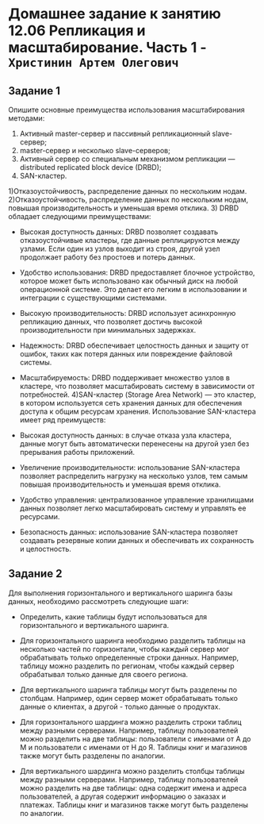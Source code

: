 # Домашнее задание к занятию 12.06 Репликация и масштабирование. Часть 1 - `Христинин Артем Олегович`

## Задание 1

Опишите основные преимущества использования масштабирования методами:

1) Активный master-сервер и пассивный репликационный slave-сервер;
2) master-сервер и несколько slave-серверов;
3) Активный сервер со специальным механизмом репликации — distributed replicated block device (DRBD);
4) SAN-кластер.
 
 1)Отказоустойчивость, распределение данных по нескольким нодам.
 2)Отказоустойчивость, распределение данных по нескольким нодам, повышая производительность и уменьшая время отклика.
 3) DRBD обладает следующими преимуществами:
 - Высокая доступность данных: DRBD позволяет создавать отказоустойчивые кластеры, где данные реплицируются между узлами. Если один из узлов выходит из строя, другой узел продолжает работу без простоев и потерь данных.

 - Удобство использования: DRBD предоставляет блочное устройство, которое может быть использовано как обычный диск на любой операционной системе. Это делает его легким в использовании и интеграции с существующими системами.

 - Высокую производительность: DRBD использует асинхронную репликацию данных, что позволяет достичь высокой производительности при минимальных задержках.

- Надежность: DRBD обеспечивает целостность данных и защиту от ошибок, таких как потеря данных или повреждение файловой системы.

- Масштабируемость: DRBD поддерживает множество узлов в кластере, что позволяет масштабировать систему в зависимости от потребностей.
 4)SAN-кластер (Storage Area Network) — это кластер, в котором используется сеть хранения данных для обеспечения доступа к общим ресурсам хранения. Использование SAN-кластера имеет ряд преимуществ:
 - Высокая доступность данных: в случае отказа узла кластера, данные могут быть автоматически перенесены на другой узел без прерывания работы приложений.

- Увеличение производительности: использование SAN-кластера позволяет распределить нагрузку на несколько узлов, тем самым повышая производительность и уменьшая время отклика.

- Удобство управления: централизованное управление хранилищами данных позволяет легко масштабировать систему и управлять ее ресурсами.

- Безопасность данных: использование SAN-кластера позволяет создавать резервные копии данных и обеспечивать их сохранность и целостность.

## Задание 2

Для выполнения горизонтального и вертикального шаринга базы данных, необходимо рассмотреть следующие шаги:

- Определить, какие таблицы будут использоваться для горизонтального и вертикального шаринга.

- Для горизонтального шаринга необходимо разделить таблицы на несколько частей по горизонтали, чтобы каждый сервер мог обрабатывать только определенные строки данных. Например, таблицу можно разделить по регионам, чтобы каждый сервер обрабатывал только данные для своего региона.

- Для вертикального шаринга таблицы могут быть разделены по столбцам. Например, один сервер может обрабатывать только данные о клиентах, а другой - только данные о продуктах.

- Для горизонтального шардинга можно разделить строки таблиц между разными серверами. Например, таблицу пользователей можно разделить на две таблицы: пользователи с именами от А до М и пользователи с именами от Н до Я. Таблицы книг и магазинов также могут быть разделены по аналогии.

- Для вертикального шардинга можно разделить столбцы таблицы между разными серверами. Например, таблицу пользователей можно разделить на две таблицы: одна содержит имена и адреса пользователей, а другая содержит информацию о заказах и платежах. Таблицы книг и магазинов также могут быть разделены по аналогии.